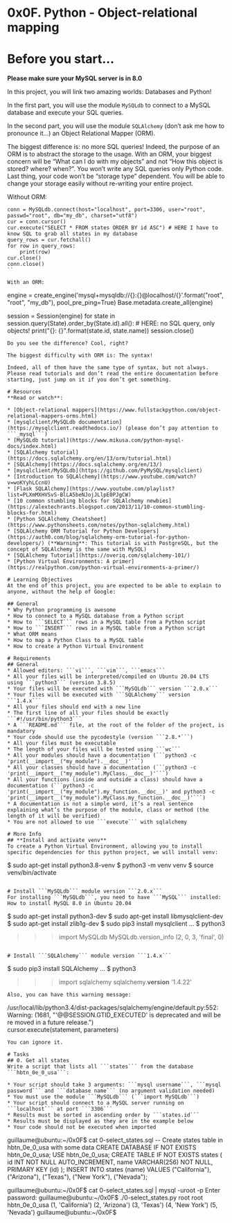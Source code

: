 # 0x0F. Python - Object-relational mapping

# Before you start…
**Please make sure your MySQL server is in 8.0**

In this project, you will link two amazing worlds: Databases and Python!

In the first part, you will use the module ```MySQLdb``` to connect to a MySQL database and execute your SQL queries.

In the second part, you will use the module ```SQLAlchemy``` (don’t ask me how to pronounce it…) an Object Relational Mapper (ORM).

The biggest difference is: no more SQL queries! Indeed, the purpose of an ORM is to abstract the storage to the usage. With an ORM, your biggest concern will be “What can I do with my objects” and not “How this object is stored? where? when?”. You won’t write any SQL queries only Python code. Last thing, your code won’t be “storage type” dependent. You will be able to change your storage easily without re-writing your entire project.

Without ORM:
```
conn = MySQLdb.connect(host="localhost", port=3306, user="root", passwd="root", db="my_db", charset="utf8")
cur = conn.cursor()
cur.execute("SELECT * FROM states ORDER BY id ASC") # HERE I have to know SQL to grab all states in my database
query_rows = cur.fetchall()
for row in query_rows:
    print(row)
cur.close()
conn.close()
``

With an ORM:
```
engine = create_engine('mysql+mysqldb://{}:{}@localhost/{}'.format("root", "root", "my_db"), pool_pre_ping=True)
Base.metadata.create_all(engine)

session = Session(engine)
for state in session.query(State).order_by(State.id).all(): # HERE: no SQL query, only objects!
    print("{}: {}".format(state.id, state.name))
session.close()
```
Do you see the difference? Cool, right?

The biggest difficulty with ORM is: The syntax!

Indeed, all of them have the same type of syntax, but not always. Please read tutorials and don’t read the entire documentation before starting, just jump on it if you don’t get something.

# Resources
**Read or watch**:

* [Object-relational mappers](https://www.fullstackpython.com/object-relational-mappers-orms.html)
* [mysqlclient/MySQLdb documentation](https://mysqlclient.readthedocs.io/) (please don’t pay attention to ```_mysql```)
* [MySQLdb tutorial](https://www.mikusa.com/python-mysql-docs/index.html)
* [SQLAlchemy tutorial](https://docs.sqlalchemy.org/en/13/orm/tutorial.html)
* [SQLAlchemy](https://docs.sqlalchemy.org/en/13/)
* [mysqlclient/MySQLdb](https://github.com/PyMySQL/mysqlclient)
* [Introduction to SQLAlchemy](https://www.youtube.com/watch?v=woKYyhLCcnU)
* [Flask SQLAlchemy](https://www.youtube.com/playlist?list=PLXmMXHVSvS-BlLA5beNJojJLlpE0PJgCW)
* [10 common stumbling blocks for SQLAlchemy newbies](https://alextechrants.blogspot.com/2013/11/10-common-stumbling-blocks-for.html)
* [Python SQLAlchemy Cheatsheet](https://www.pythonsheets.com/notes/python-sqlalchemy.html)
* [SQLAlchemy ORM Tutorial for Python Developers](https://auth0.com/blog/sqlalchemy-orm-tutorial-for-python-developers/) (**Warning**: This tutorial is with PostgreSQL, but the concept of SQLAlchemy is the same with MySQL)
* [SQLAlchemy Tutorial](https://overiq.com/sqlalchemy-101/)
* [Python Virtual Environments: A primer](https://realpython.com/python-virtual-environments-a-primer/)

# Learning Objectives
At the end of this project, you are expected to be able to explain to anyone, without the help of Google:

## General
* Why Python programming is awesome
* How to connect to a MySQL database from a Python script
* How to ```SELECT``` rows in a MySQL table from a Python script
* How to ```INSERT``` rows in a MySQL table from a Python script
* What ORM means
* How to map a Python Class to a MySQL table
* How to create a Python Virtual Environment

# Requirements
## General
* Allowed editors: ```vi```, ```vim```, ```emacs```
* All your files will be interpreted/compiled on Ubuntu 20.04 LTS using ```python3``` (version 3.8.5)
* Your files will be executed with ```MySQLdb``` version ```2.0.x```
* Your files will be executed with ```SQLAlchemy``` version ```1.4.x```
* All your files should end with a new line
* The first line of all your files should be exactly ```#!/usr/bin/python3```
* A ```README.md``` file, at the root of the folder of the project, is mandatory
* Your code should use the pycodestyle (version ```2.8.*```)
* All your files must be executable
* The length of your files will be tested using ```wc```
* All your modules should have a documentation (```python3 -c 'print(__import__("my_module").__doc__)'```)
* All your classes should have a documentation (```python3 -c 'print(__import__("my_module").MyClass.__doc__)'```)
* All your functions (inside and outside a class) should have a documentation (```python3 -c 'print(__import__("my_module").my_function.__doc__)' and python3 -c 'print(__import__("my_module").MyClass.my_function.__doc__)'```)
* A documentation is not a simple word, it’s a real sentence explaining what’s the purpose of the module, class or method (the length of it will be verified)
* You are not allowed to use ```execute``` with sqlalchemy

# More Info
## **Install and activate venv**
To create a Python Virtual Environment, allowing you to install specific dependencies for this python project, we will install venv:
```
$ sudo apt-get install python3.8-venv
$ python3 -m venv venv
$ source venv/bin/activate
```

# Install ```MySQLdb``` module version ```2.0.x```
For installing ```MySQLdb```, you need to have ```MySQL``` installed: How to install MySQL 8.0 in Ubuntu 20.04
```
$ sudo apt-get install python3-dev
$ sudo apt-get install libmysqlclient-dev
$ sudo apt-get install zlib1g-dev
$ sudo pip3 install mysqlclient
...
$ python3
>>> import MySQLdb
>>> MySQLdb.version_info 
(2, 0, 3, 'final', 0)
```

# Install ```SQLAlchemy``` module version ```1.4.x```
```
$ sudo pip3 install SQLAlchemy
...
$ python3
>>> import sqlalchemy
>>> sqlalchemy.__version__ 
'1.4.22'
```
Also, you can have this warning message:
```
/usr/local/lib/python3.4/dist-packages/sqlalchemy/engine/default.py:552: Warning: (1681, "'@@SESSION.GTID_EXECUTED' is deprecated and will be re
moved in a future release.")                                                                                                                    
  cursor.execute(statement, parameters)  
```
You can ignore it.

# Tasks
## 0. Get all states
Write a script that lists all ```states``` from the database ```hbtn_0e_0_usa```:

* Your script should take 3 arguments: ```mysql username```, ```mysql password``` and ```database name``` (no argument validation needed)
* You must use the module ```MySQLdb``` (```import MySQLdb```)
* Your script should connect to a MySQL server running on ```localhost``` at port ```3306```
* Results must be sorted in ascending order by ```states.id```
* Results must be displayed as they are in the example below
* Your code should not be executed when imported
```
guillaume@ubuntu:~/0x0F$ cat 0-select_states.sql
-- Create states table in hbtn_0e_0_usa with some data
CREATE DATABASE IF NOT EXISTS hbtn_0e_0_usa;
USE hbtn_0e_0_usa;
CREATE TABLE IF NOT EXISTS states ( 
    id INT NOT NULL AUTO_INCREMENT, 
    name VARCHAR(256) NOT NULL,
    PRIMARY KEY (id)
);
INSERT INTO states (name) VALUES ("California"), ("Arizona"), ("Texas"), ("New York"), ("Nevada");

guillaume@ubuntu:~/0x0F$ cat 0-select_states.sql | mysql -uroot -p
Enter password: 
guillaume@ubuntu:~/0x0F$ ./0-select_states.py root root hbtn_0e_0_usa
(1, 'California')
(2, 'Arizona')
(3, 'Texas')
(4, 'New York')
(5, 'Nevada')
guillaume@ubuntu:~/0x0F$ 
```
